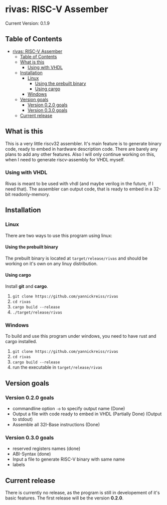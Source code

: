 # rivas: RISC-V Assember #

Current Version: 0.1.9

## Table of Contents ##

- [rivas: RISC-V Assember](#rivas-risc-v-assember)
  - [Table of Contents](#table-of-contents)
  - [What is this](#what-is-this)
    - [Using with VHDL](#using-with-vhdl)
  - [Installation](#installation)
    - [Linux](#linux)
      - [Using the prebuilt binary](#using-the-prebuilt-binary)
      - [Using cargo](#using-cargo)
    - [Windows](#windows)
  - [Version goals](#version-goals)
    - [Version 0.2.0 goals](#version-020-goals)
    - [Version 0.3.0 goals](#version-030-goals)
  - [Current release](#current-release)

## What is this ##

This is a very little riscv32 assembler. 
It's main feature is to generate binary code, ready to embed in hardware description code.
There are barely any plans to add any other features.
Also I will only continue working on this, when I need to generate riscv-assembly for VHDL myself.

### Using with VHDL ###

Rivas is meant to be used with vhdl (and maybe verilog in the future, if I need that).
The assembler can output code, that is ready to embed in a 32-bit readonly-memory.

## Installation ##

### Linux ###

There are two ways to use this program using linux:

#### Using the prebuilt binary ####

The prebuilt binary is located at `target/release/rivas` and should be working on it's own on any linuy distribution.

#### Using cargo ####

Install **git** and **cargo**.

1. `git clone https://github.com/yannickreiss/rivas`
2. `cd rivas`
3. `cargo build --release`
4. `./target/release/rivas`

### Windows ###

To build and use this program under windows, you need to have rust and cargo installed.

1. `git clone https://github.com/yannickreiss/rivas`
2. `cd rivas`
3. `cargo build --release`
4. run the executable in `target/release/rivas`

## Version goals ##

### Version 0.2.0 goals ###

- commandline option `-o` to specify output name (Done)
- Output a file with code ready to embed in VHDL (Partially Done) (Output to stdout)
- Assemble all 32I-Base instructions (Done)

### Version 0.3.0 goals ###

- reserved registers names (done)
- ABI-Syntax     (done)
- Input a file to generate RISC-V binary with same name
- labels

## Current release ##

There is currently no release, as the program is still in developement of it's basic features.
The first release will be the version **0.2.0**.
